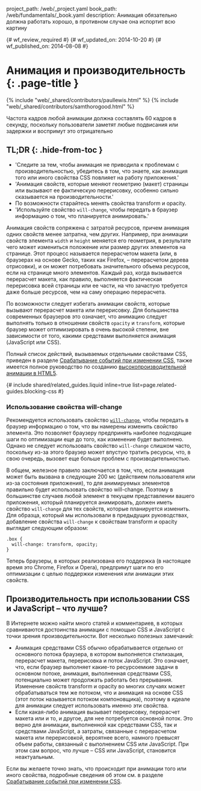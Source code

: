 project_path: /web/_project.yaml
book_path: /web/fundamentals/_book.yaml
description: Анимация обязательно должна работать хорошо, в противном случае она испортит всю картину

{# wf_review_required #}
{# wf_updated_on: 2014-10-20 #}
{# wf_published_on: 2014-08-08 #}

# Анимация и производительность {: .page-title }

{% include "web/_shared/contributors/paullewis.html" %}
{% include "web/_shared/contributors/samthorogood.html" %}


Частота кадров любой анимации должна составлять 60 кадров в секунду, поскольку пользователи заметят любые подвисания или задержки и воспримут это отрицательно

## TL;DR {: .hide-from-toc }
- 'Следите за тем, чтобы анимация не приводила к проблемам с производительностью, убедитесь в том, что знаете, как анимация того или иного свойства CSS повлияет на работу приложения.'
- 'Анимация свойств, которые меняют геометрию (макет) страницы или вызывают ее фактическую перерисовку, особенно сильно сказывается на производительности.'
- По возможности старайтесь менять свойства transform и opacity.
- 'Используйте свойство <code>will-change</code>, чтобы передать в браузер информацию о том, что планируется анимировать.'


Анимация свойств сопряжена с затратой ресурсов, причем анимация одних свойств менее затратна, чем других. Например, при анимации свойств элемента `width` и `height` меняется его геометрия, в результате чего может измениться положение или размер других элементов на странице. Этот процесс называется перерасчетом макета (или, в браузерах на основе Gecko, таких как Firefox, – перерасчетом дерева отрисовки), и он может потребовать значительного объема ресурсов, если на странице много элементов. Каждый раз, когда вызывается перерасчет макета, как правило, выполняется фактическая перерисовка всей страницы или ее части, на что зачастую требуется даже больше ресурсов, чем на саму операцию перерасчета.

По возможности следует избегать анимации свойств, которые вызывают перерасчет макета или перерисовку. Для большинства современных браузеров это означает, что анимацию следует выполнять только в отношении свойств `opacity` и `transform`, которые браузер может оптимизировать в очень высокой степени, вне зависимости от того, какими средствами выполняется анимация (JavaScript или CSS).

Полный список действий, вызываемых отдельными свойствами CSS, приведен в разделе [Срабатывание событий при изменении CSS](http://csstriggers.com), также имеется полное руководство по созданию [высокопроизводительной анимации в HTML5](http://www.html5rocks.com/en/tutorials/speed/high-performance-animations/).

{# include shared/related_guides.liquid inline=true list=page.related-guides.blocking-css #}

### Использование свойства will-change

Рекомендуется использовать свойство [`will-change`](http://dev.w3.org/csswg/css-will-change/), чтобы передать в браузер информацию о том, что вы намерены изменить свойство элемента. Это позволяет браузеру предпринять наиболее подходящие шаги по оптимизации еще до того, как изменение будет выполнено. Однако не следует использовать свойство `will-change` слишком часто, поскольку из-за этого браузер может впустую тратить ресурсы, что, в свою очередь, вызовет еще больше проблем с производительностью.

В общем, железное правило заключается в том, что, если анимация может быть вызвана в следующие 200 мс (действием пользователя или из-за состояния приложения), то для анимируемых элементов правильно будет использовать свойство will-change. Поэтому в большинстве случаев любой элемент в текущем представлении вашего приложения, который планируется анимировать, должен иметь свойство `will-change` для тех свойств, которые планируется изменить. Для образца, который мы использовали в предыдущих руководствах, добавление свойства `will-change` к свойствам transform и opacity выглядит следующим образом:


    .box {
      will-change: transform, opacity;
    }
    

Теперь браузеры, в которых реализована его поддержка (в настоящее время это Chrome, Firefox и Opera), предпримут шаги по его оптимизации с целью поддержки изменения или анимации этих свойств.

## Производительность при использовании CSS и JavaScript – что лучше?

В Интернете можно найти много статей и комментариев, в которых сравниваются достоинства анимации с помощью CSS и JavaScript с точки зрения производительности. Вот несколько полезных замечаний:

* Анимация средствами CSS обычно обрабатывается отдельно от основного потока браузера, в котором выполняется стилизация, перерасчет макета, перерисовка и поток JavaScript. Это означает, что, если браузер выполняет какие-то ресурсоемкие задачи в основном потоке, анимация, выполненная средствами CSS, потенциально может продолжать работать без прерывания. Изменение свойств transform и opacity во многих случаях может обрабатываться тем же потоком, что и анимация на основе CSS (этот поток называется потоком компоновщика), поэтому в идеале для анимации следует использовать именно эти свойства.
* Если какая-либо анимация вызывает перерисовку, перерасчет макета или и то, и другое, для нее потребуется основной поток. Это верно для анимации, выполненной как средствами CSS, так и средствами JavaScript, а затраты, связанные с перерасчетом макета или перерисовкой, вероятнее всего, намного превысят объем работы, связанный с выполнением CSS или JavaScript. При этом сам вопрос, что лучше – CSS или JavaScript, становится неактуальным.

Если вы желаете точно знать, что происходит при анимации того или иного свойства, подробные сведения об этом см. в разделе [Срабатывание событий при изменении CSS](http://csstriggers.com).


